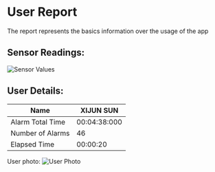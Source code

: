 # User Report
The report represents the basics information over the usage of the app
## Sensor Readings:
![Sensor Values](C:\Users\icadmin\user_ui\gui/data/img/graphs/graph_20240829163157_2.png)
## User Details:
| Name | XIJUN  SUN |
| --- | --- |
| Alarm Total Time | 00:04:38:000 |
| Number of Alarms | 46 |
| Elapsed Time | 00:00:20 |
User photo:
![User Photo](C:/Users/icadmin/Pictures/yanyan.jpg)
